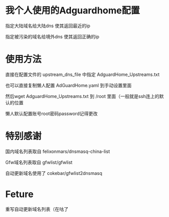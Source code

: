 # 我个人使用的Adguardhome配置

指定大陆域名给大陆dns 使其返回最近的ip

指定被污染的域名给境外dns 使其返回正确的ip

# 使用方法

直接在配置文件的 upstream_dns_file 中指定 AdguardHome_Upstreams.txt

也可以直接复制懒人配置 AdGuardHome.yaml 到手动设置里面

然后wget AdguardHome_Upstreams.txt 到 /root 里面（一般就是ssh连上的默认的位置

懒人默认配置账号root密码password记得更改

# 特别感谢

国内域名列表取自 felixonmars/dnsmasq-china-list

Gfw域名列表取自 gfwlist/gfwlist

自动更新域名使用了 cokebar/gfwlist2dnsmasq

# Feture

重写自动更新域名列表（在咕了
